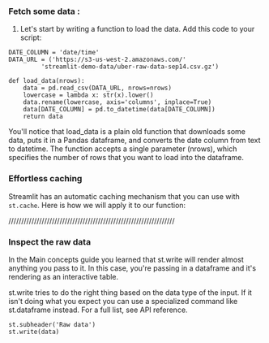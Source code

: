 ### Fetch some data :

1) Let's start by writing a function to load the data. Add this code to your script:

````
DATE_COLUMN = 'date/time'
DATA_URL = ('https://s3-us-west-2.amazonaws.com/'
         'streamlit-demo-data/uber-raw-data-sep14.csv.gz')

def load_data(nrows):
    data = pd.read_csv(DATA_URL, nrows=nrows)
    lowercase = lambda x: str(x).lower()
    data.rename(lowercase, axis='columns', inplace=True)
    data[DATE_COLUMN] = pd.to_datetime(data[DATE_COLUMN])
    return data

````

You'll notice that load_data is a plain old function that downloads some data, puts it in a Pandas dataframe, and converts the date column from text to datetime. The function accepts a single parameter (nrows), which specifies the number of rows that you want to load into the dataframe.

### Effortless caching
Streamlit has an automatic caching mechanism that you can use with `st.cache`. Here is how we will apply it to our function:

/////////////////////////////////////////////////////////////////

### Inspect the raw data

In the Main concepts guide you learned that st.write will render almost anything you pass to it. In this case, you're passing in a dataframe and it's rendering as an interactive table.

st.write tries to do the right thing based on the data type of the input. If it isn't doing what you expect you can use a specialized command like st.dataframe instead. For a full list, see API reference.


````
st.subheader('Raw data')
st.write(data)
````
